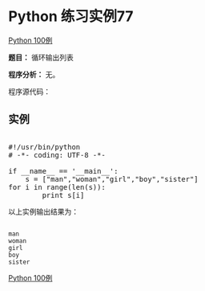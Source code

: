 Python 练习实例77
=============

 [Python 100例](python-100-examples.md)


 **题目：** 循环输出列表

 **程序分析：** 无。

 程序源代码：

  实例
--

 <pre>

#!/usr/bin/python
# -*- coding: UTF-8 -*-

if __name__ == '__main__':
    s = ["man","woman","girl","boy","sister"]
for i in range(len(s)):
        print s[i]
</pre>

  以上实例输出结果为：


```

man
woman
girl
boy
sister

```

 [Python 100例](python-100-examples.md)
